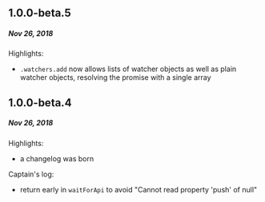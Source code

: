 ## 1.0.0-beta.5
##### *Nov 26, 2018*

Highlights:

* `.watchers.add` now allows lists of watcher objects as well as plain watcher objects, resolving the promise with a single array

## 1.0.0-beta.4
##### *Nov 26, 2018*

Highlights:

* a changelog was born

Captain's log:

* return early in `waitForApi` to avoid "Cannot read property 'push' of null"
